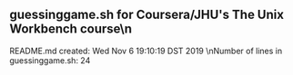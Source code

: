 ## guessinggame.sh for Coursera/JHU's The Unix Workbench course\n
README.md created: Wed Nov  6 19:10:19 DST 2019
\nNumber of lines in guessinggame.sh: 24
